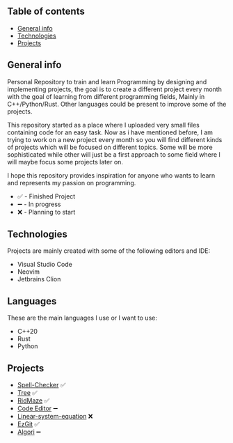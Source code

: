 ## Table of contents
* [General info](#general-info)
* [Technologies](#technologies)
* [Projects](#projects)

## General info
Personal Repository to train and learn Programming by designing and implementing projects, the goal is to create a different project every month with the goal of learning from different programming fields, Mainly in C++/Python/Rust. Other languages could be present to improve some of the projects. 

This repository started as a place where I uploaded very small files containing code for an easy task. Now as i have mentioned before, I am trying to work on a new project every month so you will find different kinds of projects which will be focused on different topics. Some will be more sophisticated while other will just be a first approach to some field where I will maybe focus some projects later on.

I hope this repository provides inspiration for anyone who wants to learn and represents my passion on programming.
* ✅ - Finished Project
* ➖ - In progress
* ❌ - Planning to start

## Technologies
Projects are mainly created with some of the following editors and IDE:
* Visual Studio Code
* Neovim
* Jetbrains Clion

## Languages
These are the main languages I use or I want to use:
* C++20
* Rust
* Python
	
## Projects
* [Spell-Checker](Spell-Checker) ✅
* [Tree](Tree) ✅
* [RidMaze](RidMaze) ✅
* [Code Editor](Code-Editor) ➖
* [Linear-system-equation](Linear-system-equation) ❌
* [EzGit](EzGit) ✅
* [Algori](Algori) ➖
